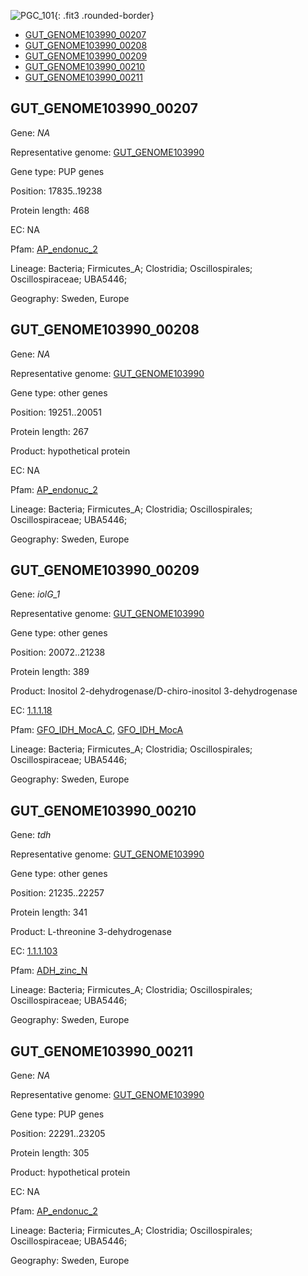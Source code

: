 ![PGC_101](../static/images/Clusters_figure/PGC_101.jpg){: .fit3 .rounded-border}

<ul id="myTab" class="nav nav-tabs">
  <li class="active">
        <a href="#tab1" data-toggle="tab">GUT_GENOME103990_00207</a>
  </li>
<li><a href="#tab2" data-toggle="tab">GUT_GENOME103990_00208</a></li>
<li><a href="#tab3" data-toggle="tab">GUT_GENOME103990_00209</a></li>
<li><a href="#tab4" data-toggle="tab">GUT_GENOME103990_00210</a></li>
<li><a href="#tab5" data-toggle="tab">GUT_GENOME103990_00211</a></li>
</ul>

<div id="myTabContent" class="tab-content">
  <div class="tab-pane fade in active" id="tab1">

<h2 id="GUT_GENOME103990_00207">GUT_GENOME103990_00207</h2>
<p>Gene: <em>NA</em>
<p>Representative genome: <a href="https://www.ebi.ac.uk/metagenomics/genomes/MGYG-HGUT-01716">GUT_GENOME103990</a></p>
<p>Gene type: PUP genes</p>
<p>Position: 17835..19238</p>
<p>Protein length: 468</p>
<p>EC: NA</p>
<p>Pfam: <a href="http://pfam.xfam.org/family/AP_endonuc_2">AP_endonuc_2</a></p>

<p>Lineage: Bacteria; Firmicutes_A; Clostridia; Oscillospirales; Oscillospiraceae; UBA5446; </p>
<p>Geography: Sweden, Europe</p>
  </div>

  <div class="tab-pane fade" id="tab2">

<h2 id="GUT_GENOME103990_00208">GUT_GENOME103990_00208</h2>
<p>Gene: <em>NA</em></p>
<p>Representative genome: <a href="https://www.ebi.ac.uk/metagenomics/genomes/MGYG-HGUT-01716">GUT_GENOME103990</a></p>
<p>Gene type: other genes</p>
<p>Position: 19251..20051</p>
<p>Protein length: 267</p>
<p>Product: hypothetical protein</p>
<p>EC: NA</p>
<p>Pfam: <a href="http://pfam.xfam.org/family/AP_endonuc_2">AP_endonuc_2</a></p>

<p>Lineage: Bacteria; Firmicutes_A; Clostridia; Oscillospirales; Oscillospiraceae; UBA5446; </p>
<p>Geography: Sweden, Europe</p>

  </div>
  <div class="tab-pane fade" id="tab3">

<h2 id="GUT_GENOME103990_00209">GUT_GENOME103990_00209</h2>
<p>Gene: <em>iolG_1</em></p>
<p>Representative genome: <a href="https://www.ebi.ac.uk/metagenomics/genomes/MGYG-HGUT-01716">GUT_GENOME103990</a></p>
<p>Gene type: other genes</p>
<p>Position: 20072..21238</p>
<p>Protein length: 389</p>
<p>Product: Inositol 2-dehydrogenase/D-chiro-inositol 3-dehydrogenase</p>
<p>EC: <a href="https://www.brenda-enzymes.org/enzyme.php?ecno=1.1.1.18">1.1.1.18</a></p>
<p>Pfam: <a href="http://pfam.xfam.org/family/GFO_IDH_MocA_C">GFO_IDH_MocA_C</a>, <a href="http://pfam.xfam.org/family/GFO_IDH_MocA">GFO_IDH_MocA</a></p>
<p>Lineage: Bacteria; Firmicutes_A; Clostridia; Oscillospirales; Oscillospiraceae; UBA5446; </p>
<p>Geography: Sweden, Europe</p>

  </div>
  <div class="tab-pane fade" id="tab4">

<h2 id="GUT_GENOME103990_00210">GUT_GENOME103990_00210</h2>
<p>Gene: <em>tdh</em></p>
<p>Representative genome: <a href="https://www.ebi.ac.uk/metagenomics/genomes/MGYG-HGUT-01716">GUT_GENOME103990</a></p>
<p>Gene type: other genes</p>
<p>Position: 21235..22257</p>
<p>Protein length: 341</p>
<p>Product: L-threonine 3-dehydrogenase</p>
<p>EC: <a href="https://www.brenda-enzymes.org/enzyme.php?ecno=1.1.1.103">1.1.1.103</a></p>
<p>Pfam: <a href="http://pfam.xfam.org/family/ADH_zinc_N">ADH_zinc_N</a></p>

<p>Lineage: Bacteria; Firmicutes_A; Clostridia; Oscillospirales; Oscillospiraceae; UBA5446; </p>
<p>Geography: Sweden, Europe</p>

  </div>
  <div class="tab-pane fade" id="tab5">

<h2 id="GUT_GENOME103990_00211">GUT_GENOME103990_00211</h2>
<p>Gene: <em>NA</em></p>
<p>Representative genome: <a href="https://www.ebi.ac.uk/metagenomics/genomes/MGYG-HGUT-01716">GUT_GENOME103990</a></p>
<p>Gene type: PUP genes</p>
<p>Position: 22291..23205</p>
<p>Protein length: 305</p>
<p>Product: hypothetical protein</p>
<p>EC: NA</p>
<p>Pfam: <a href="http://pfam.xfam.org/family/AP_endonuc_2">AP_endonuc_2</a></p>

<p>Lineage: Bacteria; Firmicutes_A; Clostridia; Oscillospirales; Oscillospiraceae; UBA5446; </p>
<p>Geography: Sweden, Europe</p>

  </div>
</div>
